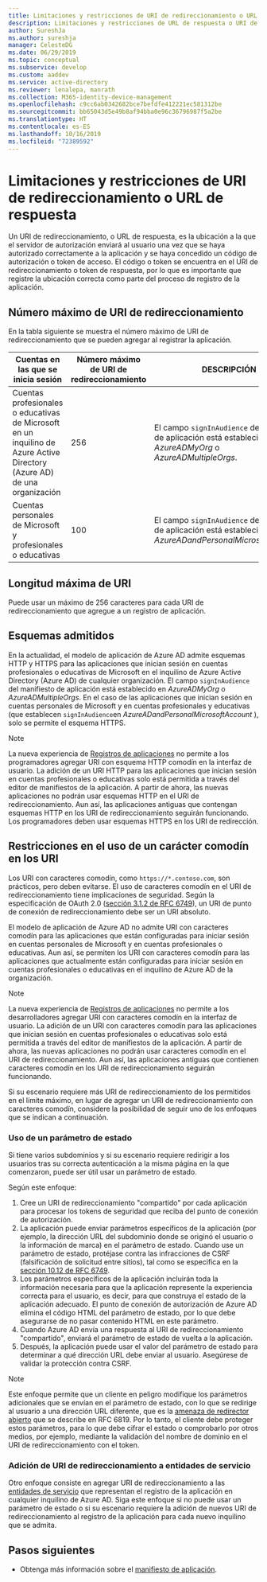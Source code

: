 ```yaml
---
title: Limitaciones y restricciones de URI de redireccionamiento o URL de respuesta en la Plataforma de identidad de Microsoft
description: Limitaciones y restricciones de URL de respuesta o URI de redireccionamiento
author: SureshJa
ms.author: sureshja
manager: CelesteDG
ms.date: 06/29/2019
ms.topic: conceptual
ms.subservice: develop
ms.custom: aaddev
ms.service: active-directory
ms.reviewer: lenalepa, manrath
ms.collection: M365-identity-device-management
ms.openlocfilehash: c9cc6ab0342682bce7befdfe412221ec581312be
ms.sourcegitcommit: bb65043d5e49b8af94bba0e96c36796987f5a2be
ms.translationtype: HT
ms.contentlocale: es-ES
ms.lasthandoff: 10/16/2019
ms.locfileid: "72389592"
---
```

# <a name="redirect-urireply-url-restrictions-and-limitations"></a>Limitaciones y restricciones de URI de redireccionamiento o URL de respuesta

Un URI de redireccionamiento, o URL de respuesta, es la ubicación a la que el servidor de autorización enviará al usuario una vez que se haya autorizado correctamente a la aplicación y se haya concedido un código de autorización o token de acceso. El código o token se encuentra en el URI de redireccionamiento o token de respuesta, por lo que es importante que registre la ubicación correcta como parte del proceso de registro de la aplicación.

## <a name="maximum-number-of-redirect-uris"></a>Número máximo de URI de redireccionamiento

En la tabla siguiente se muestra el número máximo de URI de redireccionamiento que se pueden agregar al registrar la aplicación.

| Cuentas en las que se inicia sesión | Número máximo de URI de redireccionamiento | DESCRIPCIÓN |
|--------------------------|---------------------------------|-------------|
| Cuentas profesionales o educativas de Microsoft en un inquilino de Azure Active Directory (Azure AD) de una organización | 256 | El campo `signInAudience` del manifiesto de aplicación está establecido en *AzureADMyOrg* o *AzureADMultipleOrgs*. |
| Cuentas personales de Microsoft y profesionales o educativas | 100 | El campo `signInAudience` del manifiesto de aplicación está establecido en *AzureADandPersonalMicrosoftAccount*. |

## <a name="maximum-uri-length"></a>Longitud máxima de URI

Puede usar un máximo de 256 caracteres para cada URI de redireccionamiento que agregue a un registro de aplicación.

## <a name="supported-schemes"></a>Esquemas admitidos
En la actualidad, el modelo de aplicación de Azure AD admite esquemas HTTP y HTTPS para las aplicaciones que inician sesión en cuentas profesionales o educativas de Microsoft en el inquilino de Azure Active Directory (Azure AD) de cualquier organización. El campo `signInAudience` del manifiesto de aplicación está establecido en *AzureADMyOrg* o *AzureADMultipleOrgs*. En el caso de las aplicaciones que inician sesión en cuentas personales de Microsoft y en cuentas profesionales y educativas (que establecen `signInAudience`en *AzureADandPersonalMicrosoftAccount* ), solo se permite el esquema HTTPS.

> [!NOTE]
> La nueva experiencia de [Registros de aplicaciones](https://go.microsoft.com/fwlink/?linkid=2083908) no permite a los programadores agregar URI con esquema HTTP comodín en la interfaz de usuario. La adición de un URI HTTP para las aplicaciones que inician sesión en cuentas profesionales o educativas solo está permitida a través del editor de manifiestos de la aplicación. A partir de ahora, las nuevas aplicaciones no podrán usar esquemas HTTP en el URI de redireccionamiento. Aun así, las aplicaciones antiguas que contengan esquemas HTTP en los URI de redireccionamiento seguirán funcionando. Los programadores deben usar esquemas HTTPS en los URI de redirección.

## <a name="restrictions-using-a-wildcard-in-uris"></a>Restricciones en el uso de un carácter comodín en los URI

Los URI con caracteres comodín, como `https://*.contoso.com`, son prácticos, pero deben evitarse. El uso de caracteres comodín en el URI de redireccionamiento tiene implicaciones de seguridad. Según la especificación de OAuth 2.0 ([sección 3.1.2 de RFC 6749](https://tools.ietf.org/html/rfc6749#section-3.1.2)), un URI de punto de conexión de redireccionamiento debe ser un URI absoluto. 

El modelo de aplicación de Azure AD no admite URI con caracteres comodín para las aplicaciones que están configuradas para iniciar sesión en cuentas personales de Microsoft y en cuentas profesionales o educativas. Aun así, se permiten los URI con caracteres comodín para las aplicaciones que actualmente están configuradas para iniciar sesión en cuentas profesionales o educativas en el inquilino de Azure AD de la organización. 
 
> [!NOTE]
> La nueva experiencia de [Registros de aplicaciones](https://go.microsoft.com/fwlink/?linkid=2083908) no permite a los desarrolladores agregar URI con caracteres comodín en la interfaz de usuario. La adición de un URI con caracteres comodín para las aplicaciones que inician sesión en cuentas profesionales o educativas solo está permitida a través del editor de manifiestos de la aplicación. A partir de ahora, las nuevas aplicaciones no podrán usar caracteres comodín en el URI de redireccionamiento. Aun así, las aplicaciones antiguas que contienen caracteres comodín en los URI de redireccionamiento seguirán funcionando.

Si su escenario requiere más URI de redireccionamiento de los permitidos en el límite máximo, en lugar de agregar un URI de redireccionamiento con caracteres comodín, considere la posibilidad de seguir uno de los enfoques que se indican a continuación.

### <a name="use-a-state-parameter"></a>Uso de un parámetro de estado

Si tiene varios subdominios y si su escenario requiere redirigir a los usuarios tras su correcta autenticación a la misma página en la que comenzaron, puede ser útil usar un parámetro de estado. 

Según este enfoque:

1. Cree un URI de redireccionamiento "compartido" por cada aplicación para procesar los tokens de seguridad que reciba del punto de conexión de autorización.
1. La aplicación puede enviar parámetros específicos de la aplicación (por ejemplo, la dirección URL del subdominio donde se originó el usuario o la información de marca) en el parámetro de estado. Cuando use un parámetro de estado, protéjase contra las infracciones de CSRF (falsificación de solicitud entre sitios), tal como se especifica en la [sección 10.12 de RFC 6749](https://tools.ietf.org/html/rfc6749#section-10.12). 
1. Los parámetros específicos de la aplicación incluirán toda la información necesaria para que la aplicación represente la experiencia correcta para el usuario, es decir, para que construya el estado de la aplicación adecuado. El punto de conexión de autorización de Azure AD elimina el código HTML del parámetro de estado, por lo que debe asegurarse de no pasar contenido HTML en este parámetro.
1. Cuando Azure AD envía una respuesta al URI de redireccionamiento "compartido", enviará el parámetro de estado de vuelta a la aplicación.
1. Después, la aplicación puede usar el valor del parámetro de estado para determinar a qué dirección URL debe enviar al usuario. Asegúrese de validar la protección contra CSRF.

> [!NOTE]
> Este enfoque permite que un cliente en peligro modifique los parámetros adicionales que se envían en el parámetro de estado, con lo que se redirige al usuario a una dirección URL diferente, que es la [amenaza de redirector abierto](https://tools.ietf.org/html/rfc6819#section-4.2.4) que se describe en RFC 6819. Por lo tanto, el cliente debe proteger estos parámetros, para lo que debe cifrar el estado o comprobarlo por otros medios, por ejemplo, mediante la validación del nombre de dominio en el URI de redireccionamiento con el token.

### <a name="add-redirect-uris-to-service-principals"></a>Adición de URI de redireccionamiento a entidades de servicio

Otro enfoque consiste en agregar URI de redireccionamiento a las [entidades de servicio](app-objects-and-service-principals.md#application-and-service-principal-relationship) que representan el registro de la aplicación en cualquier inquilino de Azure AD. Siga este enfoque si no puede usar un parámetro de estado o si su escenario requiere la adición de nuevos URI de redireccionamiento al registro de la aplicación para cada nuevo inquilino que se admita. 

## <a name="next-steps"></a>Pasos siguientes

- Obtenga más información sobre el [manifiesto de aplicación](reference-app-manifest.md).

